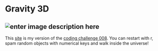 



# Gravity 3D
![enter image description here](https://shiffman.net/images/train.png)
---

This [site](https://cassiofb-dev.github.io/gravity-3d/) is my version of the [coding challenge 008](https://thecodingtrain.com/CodingChallenges/008-solarsystemgenerator3d.html). You can restart with r, spam random objects with numerical keys and walk inside the universe!
